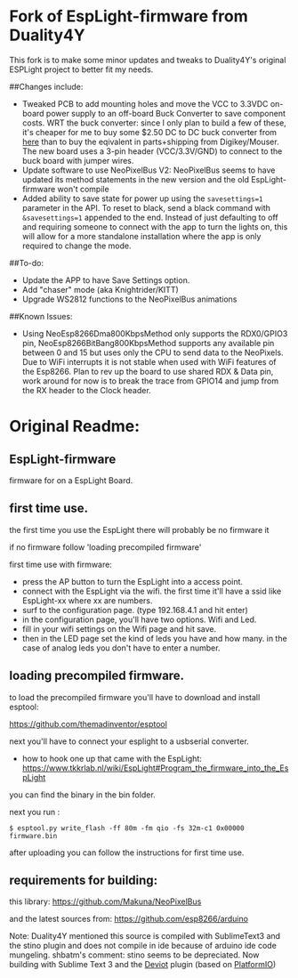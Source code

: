 # Fork of EspLight-firmware from Duality4Y
This fork is to make some minor updates and tweaks to Duality4Y's original ESPLight project to better fit my needs.

##Changes include:
* Tweaked PCB to add mounting holes and move the VCC to 3.3VDC on-board power supply to an off-board Buck Converter to save component costs.  WRT the buck converter: since I only plan to build a few of these, it's cheaper for me to buy some $2.50 DC to DC buck converter from [here](http://www.gearbest.com/development-boards/pp_51010.html) than to buy the eqivalent in parts+shipping from Digikey/Mouser.  The new board uses a 3-pin header (VCC/3.3V/GND) to connect to the buck board with jumper wires.
* Update software to use NeoPixelBus V2: NeoPixelBus seems to have updated its method statements in the new version and the old EspLight-firmware won't compile
* Added ability to save state for power up using the `savesettings=1` parameter in the API. To reset to black, send a black command with `&savesettings=1` appended to the end.  Instead of just defaulting to off and requiring someone to connect with the app to turn the lights on, this will allow for a more standalone installation where the app is only required to change the mode.

##To-do:
* Update the APP to have Save Settings option.
* Add "chaser" mode (aka Knightrider/KITT)
* Upgrade WS2812 functions to the NeoPixelBus animations


##Known Issues:
* Using NeoEsp8266Dma800KbpsMethod only supports the RDX0/GPIO3 pin, NeoEsp8266BitBang800KbpsMethod supports any available pin between 0 and 15 but uses only the CPU to send data to the NeoPixels. Due to WiFi interrupts it is not stable when used with WiFi features of the Esp8266.  Plan to rev up the board to use shared RDX & Data pin, work around for now is to break the trace from GPIO14 and jump from the RX header to the Clock header.

# Original Readme:

## EspLight-firmware
firmware for on a EspLight Board.

## first time use.
the first time you use the EspLight there will probably be no firmware it 

if no firmware follow 'loading precompiled firmware'

first time use with firmware:
* press the AP button to turn the EspLight into a access point.
* connect with the EspLight via the wifi. the first time it'll have a ssid like 
EspLight-xx where xx are numbers.
* surf to the configuration page. (type 192.168.4.1 and hit enter)
* in the configuration page, you'll have two options. Wifi and Led.
* fill in your wifi settings on the Wifi page and hit save.
* then in the LED page set the kind of leds you have and how many. in the case of 
analog leds you don't have to enter a number.

## loading precompiled firmware.
to load the precompiled firmware you'll have to download and install esptool:

https://github.com/themadinventor/esptool

next you'll have to connect your esplight to a usbserial converter.
* how to hook one up that came with the EspLight: https://www.tkkrlab.nl/wiki/EspLight#Program_the_firmware_into_the_EspLight

you can find the binary in the bin folder.

next you run :

```
$ esptool.py write_flash -ff 80m -fm qio -fs 32m-c1 0x00000 firmware.bin
```

after uploading you can follow the instructions for first time use.

## requirements for building:
this library: https://github.com/Makuna/NeoPixelBus

and the latest sources from: https://github.com/esp8266/arduino

Note: Duality4Y mentioned this source is compiled with SublimeText3 and the stino plugin and does not compile in ide because of arduino ide code mungeling.
shbatm's comment: stino seems to be depreciated. Now building with Sublime Text 3 and the [Deviot](https://github.com/gepd/Deviot) plugin (based on [PlatformIO](http://platformio.org/))
